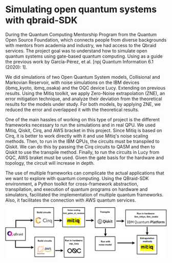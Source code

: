# Simulating open quantum systems with qbraid-SDK

During the Quantum Computing Mentorship Program from the Quantum Open Source Foundation, which connects people from diverse backgrounds with mentors from academia and industry, we had access to the Qbraid services. The project goal was to understand how to simulate open quantum systems using gate-based quantum computing. Using as a guide the previous work by García-Pérez, et al. [npj Quantum Information 6.1 (2020): 1].

We did simulations of two Open Quantum System models, Collisional and Markovian Reservoir, with noise simulations on the IBM devices (ibmq_kyoto, ibmq_osaka) and the OQC device Lucy. Extending on previous results. Using the Mitiq toolkit, we apply Zero-Noise extrapolation (ZNE), an error mitigation technique, and analyze their deviation from the theoretical results for the models under study. For both models, by applying ZNE, we reduced the error and overlapped it with the theoretical results. 

One of the main hassles of working on this type of project is the different frameworks necessary to run the simulations and in real QPU. We used Mitiq, Qiskit, Cirq, and AWS bracket in this project. Since Mitiq is based on Cirq, it is better to work directly with it and use Mitiq's noise scaling methods. Then, to run in the IBM QPUs, the circuits must be transpiled to Qiskit. We can do this by passing the Cirq circuits to QASM and then to Qiskit to use the transpile method. Finally, to run the circuits in Lucy from OQC, AWS braket must be used. Given the gate basis for the hardware and topology, the circuit will increase in depth.

The use of multiple frameworks can complicate the actual applications that we want to explore with quantum computing. Using the QBraid-SDK environment, a Python toolkit for cross-framework abstraction, transpilation, and execution of quantum programs on hardware and simulators, facilitated the implementation of multiple quantum frameworks. Also, it facilitates the connection with AWS quantum services.


![Image](open_systes.png)